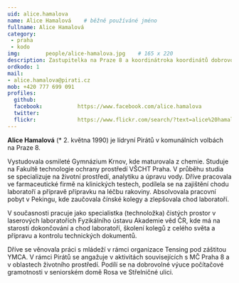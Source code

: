 ```yaml
---
uid: alice.hamalova
name: Alice Hamalová	# běžně používáné jméno
fullname: Alice Hamalová
category:
 - praha
 - kodo
img: 		people/alice-hamalova.jpg    # 165 x 220
description: Zastupitelka na Praze 8 a koordinátroka koordinátů dobrovolníků.
ordkodo: 1
mail:
- alice.hamalova@pirati.cz
mob: +420 777 699 091 
profiles:
  github:                 
  facebook: 		  https://www.facebook.com/alice.hamalova
  twitter: 		  
  flickr:     		  https://www.flickr.com/search/?text=alice%20hamalova
---
```


**Alice Hamalová** (* 2. května 1990) je lídryní Pirátů v komunálních volbách na Praze 8. 

Vystudovala osmileté Gymnázium Krnov, kde maturovala z chemie. Studuje na Fakultě technologie ochrany prostředí VŠCHT Praha. V průběhu studia se specializuje na životní prostředí, analytiku a úpravu vody. Dříve pracovala ve farmaceutické firmě na klinických testech, podílela se na zajištění chodu laboratoří a přípravě přípravku na léčbu rakoviny. Absolvovala pracovní pobyt v Pekingu, kde zaučovala čínské kolegy a zlepšovala chod laboratoří.

V současnosti pracuje jako specialistka (technoložka) čistých prostor v laserových laboratořích Fyzikálního ústavu Akademie věd ČR, kde má na starosti dokončování a chod laboratoří, školení kolegů z celého světa a přípravu a kontrolu technických dokumentů.

Dříve se věnovala práci s mládeží v rámci organizace Tensing pod záštitou YMCA. V rámci Pirátů se angažuje v aktivitách souvisejících s MČ Praha 8 a v oblastech životního prostředí. Podílí se na dobrovolné výuce počítačové gramotnosti v seniorském domě Rosa ve Střelničné ulici.
